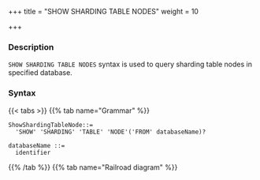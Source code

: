 +++
title = "SHOW SHARDING TABLE NODES"
weight = 10

+++

### Description

`SHOW SHARDING TABLE NODES` syntax is used to query sharding table nodes in specified database.

### Syntax

{{< tabs >}}
{{% tab name="Grammar" %}}
```
ShowShardingTableNode::=
  'SHOW' 'SHARDING' 'TABLE' 'NODE'('FROM' databaseName)?

databaseName ::=
  identifier
```
{{% /tab %}}
{{% tab name="Railroad diagram" %}}
<iframe frameborder="0" name="diagram" id="diagram" width="100%" height="100%"></iframe>
{{% /tab %}}
{{< /tabs >}}

### Supplement

- When databaseName is not specified, the default is the currently used DATABASE. If DATABASE is not used, No database selected will be prompted.

### Return value description

| Columns     | Descriptions       |
| ------------| -------------------|
| name        | Sharding rule name |
| nodes       | Sharding nodes     |

### Example

- Query sharding table nodes for the specified logical database

```sql
SHOW SHARDING TABLE NODES FROM test1;
```

```sql
mysql> SHOW SHARDING TABLE NODES FROM test1;
+--------------+------------------------------------------------------------------------------------------------------------+
| name         | nodes                                                                                                      |
+--------------+------------------------------------------------------------------------------------------------------------+
| t_order_item | resource_0.t_order_item_0, resource_0.t_order_item_1, resource_1.t_order_item_0, resource_1.t_order_item_1 |
+--------------+------------------------------------------------------------------------------------------------------------+
1 row in set (0.00 sec)
```

- Query sharding table nodes for the current logical database

```sql
SHOW SHARDING TABLE NODES;
```

```sql
mysql> SHOW SHARDING TABLE NODES;
+--------------+------------------------------------------------------------------------------------------------------------+
| name         | nodes                                                                                                      |
+--------------+------------------------------------------------------------------------------------------------------------+
| t_order_item | resource_0.t_order_item_0, resource_0.t_order_item_1, resource_1.t_order_item_0, resource_1.t_order_item_1 |
+--------------+------------------------------------------------------------------------------------------------------------+
1 row in set (0.00 sec
```

### Reserved word

`SHOW`, `SHARDING`, `TABLE`, `NODE`, `FROM`

### Related links

- [Reserved word](/en/reference/distsql/syntax/reserved-word/)


